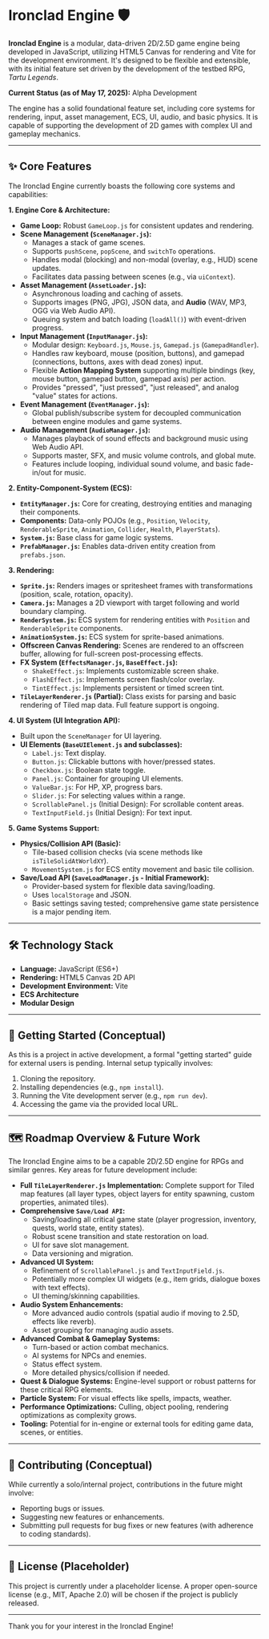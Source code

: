 # Ironclad Engine 🛡️

**Ironclad Engine** is a modular, data-driven 2D/2.5D game engine being developed in JavaScript, utilizing HTML5 Canvas for rendering and Vite for the development environment. It's designed to be flexible and extensible, with its initial feature set driven by the development of the testbed RPG, _Tartu Legends_.

**Current Status (as of May 17, 2025):** Alpha Development

The engine has a solid foundational feature set, including core systems for rendering, input, asset management, ECS, UI, audio, and basic physics. It is capable of supporting the development of 2D games with complex UI and gameplay mechanics.

---

## ✨ Core Features

The Ironclad Engine currently boasts the following core systems and capabilities:

**1. Engine Core & Architecture:**

- **Game Loop:** Robust `GameLoop.js` for consistent updates and rendering.
- **Scene Management (`SceneManager.js`):**
  - Manages a stack of game scenes.
  - Supports `pushScene`, `popScene`, and `switchTo` operations.
  - Handles modal (blocking) and non-modal (overlay, e.g., HUD) scene updates.
  - Facilitates data passing between scenes (e.g., via `uiContext`).
- **Asset Management (`AssetLoader.js`):**
  - Asynchronous loading and caching of assets.
  - Supports images (PNG, JPG), JSON data, and **Audio** (WAV, MP3, OGG via Web Audio API).
  - Queuing system and batch loading (`loadAll()`) with event-driven progress.
- **Input Management (`InputManager.js`):**
  - Modular design: `Keyboard.js`, `Mouse.js`, `Gamepad.js` (`GamepadHandler`).
  - Handles raw keyboard, mouse (position, buttons), and gamepad (connections, buttons, axes with dead zones) input.
  - Flexible **Action Mapping System** supporting multiple bindings (key, mouse button, gamepad button, gamepad axis) per action.
  - Provides "pressed", "just pressed", "just released", and analog "value" states for actions.
- **Event Management (`EventManager.js`):**
  - Global publish/subscribe system for decoupled communication between engine modules and game systems.
- **Audio Management (`AudioManager.js`):**
  - Manages playback of sound effects and background music using Web Audio API.
  - Supports master, SFX, and music volume controls, and global mute.
  - Features include looping, individual sound volume, and basic fade-in/out for music.

**2. Entity-Component-System (ECS):**

- **`EntityManager.js`:** Core for creating, destroying entities and managing their components.
- **Components:** Data-only POJOs (e.g., `Position`, `Velocity`, `RenderableSprite`, `Animation`, `Collider`, `Health`, `PlayerStats`).
- **`System.js`:** Base class for game logic systems.
- **`PrefabManager.js`:** Enables data-driven entity creation from `prefabs.json`.

**3. Rendering:**

- **`Sprite.js`:** Renders images or spritesheet frames with transformations (position, scale, rotation, opacity).
- **`Camera.js`:** Manages a 2D viewport with target following and world boundary clamping.
- **`RenderSystem.js`:** ECS system for rendering entities with `Position` and `RenderableSprite` components.
- **`AnimationSystem.js`:** ECS system for sprite-based animations.
- **Offscreen Canvas Rendering:** Scenes are rendered to an offscreen buffer, allowing for full-screen post-processing effects.
- **FX System (`EffectsManager.js`, `BaseEffect.js`):**
  - `ShakeEffect.js`: Implements customizable screen shake.
  - `FlashEffect.js`: Implements screen flash/color overlay.
  - `TintEffect.js`: Implements persistent or timed screen tint.
- **`TileLayerRenderer.js` (Partial):** Class exists for parsing and basic rendering of Tiled map data. Full feature support is ongoing.

**4. UI System (UI Integration API):**

- Built upon the `SceneManager` for UI layering.
- **UI Elements (`BaseUIElement.js` and subclasses):**
  - `Label.js`: Text display.
  - `Button.js`: Clickable buttons with hover/pressed states.
  - `Checkbox.js`: Boolean state toggle.
  - `Panel.js`: Container for grouping UI elements.
  - `ValueBar.js`: For HP, XP, progress bars.
  - `Slider.js`: For selecting values within a range.
  - `ScrollablePanel.js` (Initial Design): For scrollable content areas.
  - `TextInputField.js` (Initial Design): For text input.

**5. Game Systems Support:**

- **Physics/Collision API (Basic):**
  - Tile-based collision checks (via scene methods like `isTileSolidAtWorldXY`).
  - `MovementSystem.js` for ECS entity movement and basic tile collision.
- **Save/Load API (`SaveLoadManager.js` - Initial Framework):**
  - Provider-based system for flexible data saving/loading.
  - Uses `localStorage` and JSON.
  - Basic settings saving tested; comprehensive game state persistence is a major pending item.

---

## 🛠️ Technology Stack

- **Language:** JavaScript (ES6+)
- **Rendering:** HTML5 Canvas 2D API
- **Development Environment:** Vite
- **ECS Architecture**
- **Modular Design**

---

## 🚀 Getting Started (Conceptual)

As this is a project in active development, a formal "getting started" guide for external users is pending.
Internal setup typically involves:

1. Cloning the repository.
2. Installing dependencies (e.g., `npm install`).
3. Running the Vite development server (e.g., `npm run dev`).
4. Accessing the game via the provided local URL.

---

## 🗺️ Roadmap Overview & Future Work

The Ironclad Engine aims to be a capable 2D/2.5D engine for RPGs and similar genres. Key areas for future development include:

- **Full `TileLayerRenderer.js` Implementation:** Complete support for Tiled map features (all layer types, object layers for entity spawning, custom properties, animated tiles).
- **Comprehensive `Save/Load API`:**
  - Saving/loading all critical game state (player progression, inventory, quests, world state, entity states).
  - Robust scene transition and state restoration on load.
  - UI for save slot management.
  - Data versioning and migration.
- **Advanced UI System:**
  - Refinement of `ScrollablePanel.js` and `TextInputField.js`.
  - Potentially more complex UI widgets (e.g., item grids, dialogue boxes with text effects).
  - UI theming/skinning capabilities.
- **Audio System Enhancements:**
  - More advanced audio controls (spatial audio if moving to 2.5D, effects like reverb).
  - Asset grouping for managing audio assets.
- **Advanced Combat & Gameplay Systems:**
  - Turn-based or action combat mechanics.
  - AI systems for NPCs and enemies.
  - Status effect system.
  - More detailed physics/collision if needed.
- **Quest & Dialogue Systems:** Engine-level support or robust patterns for these critical RPG elements.
- **Particle System:** For visual effects like spells, impacts, weather.
- **Performance Optimizations:** Culling, object pooling, rendering optimizations as complexity grows.
- **Tooling:** Potential for in-engine or external tools for editing game data, scenes, or entities.

---

## 🤝 Contributing (Conceptual)

While currently a solo/internal project, contributions in the future might involve:

- Reporting bugs or issues.
- Suggesting new features or enhancements.
- Submitting pull requests for bug fixes or new features (with adherence to coding standards).

---

## 📜 License (Placeholder)

This project is currently under a placeholder license. A proper open-source license (e.g., MIT, Apache 2.0) will be chosen if the project is publicly released.

---

Thank you for your interest in the Ironclad Engine!
